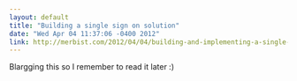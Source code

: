 ```yaml
---
layout: default
title: "Building a single sign on solution"
date: "Wed Apr 04 11:37:06 -0400 2012"
link: http://merbist.com/2012/04/04/building-and-implementing-a-single-sign-on-solution/
---
```


Blargging this so I remember to read it later :)
